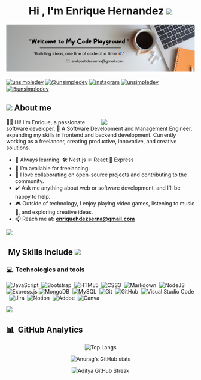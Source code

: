 

<!-- Titulo--> 
<h1 align="center"><b>Hi , I'm Enrique Hernandez </b><img src="https://media.giphy.com/media/hvRJCLFzcasrR4ia7z/giphy.gif" width="35"></h1>
<div align="center" >
  <img src="https://github.com/EnriqueHdezserna/Cursos-JS/blob/main/Banner%20de%20Linkedin%20para%20Copywriter%20Moderno%20Neutral.png" alt="banner">   
</div>

<!-- Frase random  -->
<!--<p align="center">
  <a href="https://github.com/DenverCoder1/readme-typing-svg"><img src="https://readme-typing-svg.herokuapp.com?font=Time+New+Roman&color=%23C8BE25&size=25&center=true&vCenter=true&width=600&height=100&lines=Software+Engineer+@bld.ai;Computer+Science+Student;Competitive+Programmer;2x+ACPC+Finalist;Expert+on+Codeforces;Division+1+on+Codechef+(5+Stars);4+Kyu+on+Atcoder;Always+learning+new+things"></a>
</p>-->
<!-- Redes sociales  -->
<p align="left">
<a href="#" target="blank"><img align="center" src="https://img.shields.io/badge/LinkedIn-0077B5?style=for-the-badge&logo=linkedin&logoColor=white" alt="unsimpledev"/></a>
<a href="https://www.youtube.com/@KikeDev" target="blank"><img align="center" src="https://img.shields.io/badge/YouTube-FF0000?style=for-the-badge&logo=youtube&logoColor=white" alt="@unsimpledev"  /></a>
<a href="https://www.instagram.com/henryhdzs/profilecard/?igsh=MXM2MWp5bDJmaXJpYw==" target="_blank"><img   align="center" src=https://img.shields.io/badge/instagram-%ff5851db.svg?color=C13584&style=for-the-badge&logo=instagram&logoColor=white alt="instagram" /></a>
<a href="https://www.facebook.com/profile.php?id=61552396887038&mibextid=ZbWKwL" target="blank"><img align="center" src="https://img.shields.io/badge/Facebook-1877F2?style=for-the-badge&logo=facebook&logoColor=white" alt="unsimpledev"  /></a>
<a href = "mailto:enriquehdezserna@gmail.com" target="blank"><img align="center" src="https://img.shields.io/badge/Gmail-D14836?style=for-the-badge&logo=gmail&logoColor=white" alt="@unsimpledev"  /></a>
  </p>

<!-- About me  -->
## <picture><img src = "https://github.com/7oSkaaa/7oSkaaa/blob/main/Images/about_me.gif?raw=true" width = 50px></picture> About me

<!-- imagen a la derecha  -->
<picture> <img align="right" src="https://github.com/7oSkaaa/7oSkaaa/blob/main/Images/Right_Side.gif?raw=true" width = 250px></picture>


<!-- sobre ti   -->
<!-- Texto sobre mi  -->
👨‍💻 Hi! I'm Enrique, a passionate software developer.
💼 A Software Development and Management Engineer, expanding my skills in frontend and backend development. Currently working as a freelancer, creating productive, innovative, and creative solutions.
- 🌱 Always learning:
🛠️ Nest.js
⚛️ React
🚀 Express
- 🤝 I’m available for freelancing.
- 👯 I love collaborating on open-source projects and contributing to the community.
- ✔️ Ask me anything about web or software development, and I'll be happy to help.
- 🎮 Outside of technology, I enjoy playing video games, listening to music 🎵, and exploring creative ideas.
- 📫 Reach me at: **enriquehdezserna@gmail.com**


<!--horizontal divider(gradiant)-->
<img src="https://user-images.githubusercontent.com/73097560/115834477-dbab4500-a447-11eb-908a-139a6edaec5c.gif">

## &nbsp;My Skills Include <img src = "https://media2.giphy.com/media/QssGEmpkyEOhBCb7e1/giphy.gif?cid=ecf05e47a0n3gi1bfqntqmob8g9aid1oyj2wr3ds3mg700bl&rid=giphy.gif" width = 22px>

<!-- Tecnologias -->
### 💻 &nbsp;Technologies and tools


![JavaScript](https://img.shields.io/badge/javascript-%23323330.svg?style=for-the-badge&logo=javascript&logoColor=%23F7DF1E)&nbsp;
![Bootstrap](https://img.shields.io/badge/bootstrap-%23563D7C.svg?style=for-the-badge&logo=bootstrap&logoColor=white)&nbsp;
![HTML5](https://img.shields.io/badge/html5-%23E34F26.svg?style=for-the-badge&logo=html5&logoColor=white)&nbsp;
![CSS3](https://img.shields.io/badge/css3-%231572B6.svg?style=for-the-badge&logo=css3&logoColor=white)&nbsp;
![Markdown](https://img.shields.io/badge/markdown-%23000000.svg?style=for-the-badge&logo=markdown&logoColor=white)&nbsp;
![NodeJS](https://img.shields.io/badge/node.js-6DA55F?style=for-the-badge&logo=node.js&logoColor=white)
![Express.js](https://img.shields.io/badge/express.js-%23404d59.svg?style=for-the-badge&logo=express&logoColor=%2361DAFB)
![MongoDB](https://img.shields.io/badge/MongoDB-%234ea94b.svg?style=for-the-badge&logo=mongodb&logoColor=white)&nbsp;
![MySQL](https://img.shields.io/badge/mysql-4479A1.svg?style=for-the-badge&logo=mysql&logoColor=white)&nbsp;
![Git](https://img.shields.io/badge/git-%23F05033.svg?style=for-the-badge&logo=git&logoColor=white)&nbsp;
![GitHub](https://img.shields.io/badge/github-%23121011.svg?style=for-the-badge&logo=github&logoColor=white)&nbsp;
![Visual Studio Code](https://img.shields.io/badge/Visual%20Studio%20Code-0078d7.svg?style=for-the-badge&logo=visual-studio-code&logoColor=white)&nbsp;
![Jira](https://img.shields.io/badge/jira-%230A0FFF.svg?style=for-the-badge&logo=jira&logoColor=white)&nbsp;
![Notion](https://img.shields.io/badge/Notion-%23000000.svg?style=for-the-badge&logo=notion&logoColor=white)&nbsp;
![Adobe](https://img.shields.io/badge/adobe-%23FF0000.svg?style=for-the-badge&logo=adobe&logoColor=white)&nbsp;
![Canva](https://img.shields.io/badge/Canva-%2300C4CC.svg?style=for-the-badge&logo=Canva&logoColor=white)&nbsp;
<!--horizontal divider(gradiant)-->
<img src="https://user-images.githubusercontent.com/73097560/115834477-dbab4500-a447-11eb-908a-139a6edaec5c.gif">

<!-- GitHub Analytics  -->
## 📊 &nbsp;GitHub Analytics
<div align="center">
  
  ![Top Langs](https://github-readme-stats.vercel.app/api/top-langs/?username=EnriqueHdezserna&layout=compact&theme=highcontrast)
  
</div>

<div align="center">

 ![Anurag's GitHub stats](https://github-readme-stats.vercel.app/api?username=EnriqueHdezserna&show_icons=true&theme=highcontrast)

</div>

<div align="center">

 ![Aditya GitHub Streak](https://github-readme-streak-stats.herokuapp.com/?user=EnriqueHdezserna&theme=highcontrast)

</div>
